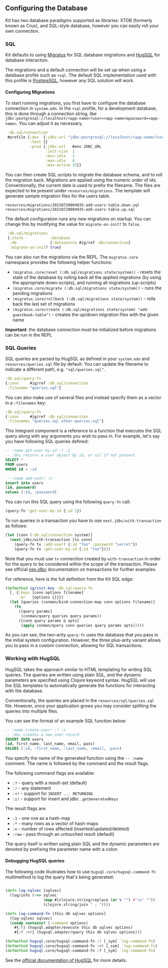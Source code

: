 ## Configuring the Database

Kit has two database paradigms supported as libraries: XTDB (formerly known as Crux), and SQL-style database, however you can easily roll your own connection.

### SQL

Kit defaults to using [Migratus](https://github.com/yogthos/migratus) for SQL database migrations and
[HugSQL](http://www.hugsql.org/) for database interaction.

The migrations and a default connection will be set up when using a database profile such as `+sql`. The default SQL implementation used with this profile is [PostgreSQL](https://www.postgresql.org/), however any SQL solution will work.

#### Configuring Migrations

To start running migrations, you first have to configure the database connection in `system.edn`. In the `+sql` profile, for a development database, this is done through a connection string, like `jdbc:postgresql://localhost/<app-name>?user=<app-name>&password=<app-name>`. You can adjust it as necessary.

```clojure
 :db.sql/connection
 #profile {:dev  {:jdbc-url "jdbc:postgresql://localhost/<app-name>?user=<app-name>&password=<app-name>"}
           :test {}
           :prod {:jdbc-url   #env JDBC_URL
                  :init-size  1
                  :min-idle   1
                  :max-idle   8
                  :max-active 32}}
```

You can then create SQL scripts to migrate the database schema, and to roll the migration back. Migrations are applied using the numeric order of ids. Conventionally, the current date is used to prefix the filename. The files are expected to be present under `resources/migrations`. The template will generate sample migration files for the users table.

```
resources/migrations/20210720004935-add-users-table.down.sql
resources/migrations/20210720004935-add-users-table.up.sql
```

The default configuration runs any new migrations on startup. You can change this by modifying the value for `migrate-on-init?` to `false`.

```clojure
 :db.sql/migrations
 {:store            :database
  :db               {:datasource #ig/ref :db/connection}
  :migrate-on-init? true}
```

You can also run the migrations via the REPL. The `migratus.core` namespace provides the following
helper functions:

* `(migratus.core/reset (:db.sql/migrations state/system))` - resets the state of the database by rolling back all the applied migrations (by using the appropriate down-scripts), and running all migrations (up-scripts)
* `(migratus.core/migrate (:db.sql/migrations state/system))` - runs the pending migrations
* `(migratus.core/rollback (:db.sql/migrations state/system))` - rolls back the last set of migrations
* `(migratus.core/create (:db.sql/migrations state/system) "add-guestbook-table")` - creates the up/down migration files with the given name

**Important**: the database connection must be initialized before migrations can be run in the REPL

### SQL Queries

SQL queries are parsed by HugSQL as defined in your `system.edn` and `resources/queries.sql` file by default. You 
can update the filename to indicate a different path, e.g. `"sql/queries.sql"`.

```clojure
:db.sql/query-fn
{:conn     #ig/ref :db.sql/connection
 :filename "queries.sql"}
```

You can also make use of several files and instead specify them as a vector in a `:filenames` key:

```clojure
:db.sql/query-fn
{:conn     #ig/ref :db.sql/connection
 :filenames "queries.sql other-queries.sql"}
```

This Integrant component is a reference to a function that executes the SQL query along with any arguments you wish to pass in. For example, let's say you have following SQL queries defined:

```sql
-- :name get-user-by-id :? :1
-- :doc returns a user object by id, or nil if not present
SELECT *
FROM users
WHERE id = :id

-- :name add-user! :n
insert into users
(id, password)
values (:id, :password)
```

You can run this SQL query using the following `query-fn` call:

```clojure
(query-fn :get-user-by-id {:id 1})
```

To run queries in a transaction you have to use `next.jdbc/with-transaction` as follows:

```clojure
(let [conn (:db.sql/connection system)]
  (next.jdbc/with-transaction [tx conn]
    (query-fn tx :add-user! {:id "foo" :password "secret"})
    (query-fn tx :get-user-by-id {:id "foo"})))
```

Note that you must use `tx` connection created by `with-transaction` in order for the query to be considered within the scope of the transaction. Please see official [nex.jdbc](https://github.com/seancorfield/next-jdbc/blob/develop/doc/transactions.md) documentation on transactions for further examples.

For reference, here is the full definition from the Kit SQL edge:

```clojure
(defmethod ig/init-key :db.sql/query-fn
  [_ {:keys [conn options filename]
      :or   {options {}}}]
  (let [queries (conman/bind-connection-map conn options filename)]
    (fn
      ([query params]
       (conman/query queries query params))
      ([conn query params & opts]
       (apply conman/query conn queries query params opts)))))
```

As you can see, the two-arity `query-fn` uses the database that you pass in the initial system configuration. However, the three plus-arity variant allows you to pass in a custom connection, allowing for SQL transactions.


### Working with HugSQL

HugSQL takes the approach similar to HTML templating for writing SQL queries. The queries are written using plain SQL, and the
dynamic parameters are specified using Clojure keyword syntax. HugSQL will use the SQL templates to automatically generate the functions for interacting with the database.

Conventionally, the queries are placed in the `resources/sql/queries.sql` file. However, once your application grows you may consider splitting the queries into multiple files.

You can see the format of an example SQL function below:

```sql
-- :name create-user! :! :n
-- :doc creates a new user record
INSERT INTO users
(id, first_name, last_name, email, pass)
VALUES (:id, :first_name, :last_name, :email, :pass)
```

You specify the name of the generated function using the `-- :name` comment. The name is followed by the command and the result flags.

The following command flags are available:

* `:?` - query with a result-set (default)
* `:!` - any statement
* `:<!` - support for `INSERT ... RETURNING`
* `:i!` - support for insert and jdbc `.getGeneratedKeys`

The result flags are:

* `:1` - one row as a hash-map
* `:*` - many rows as a vector of hash-maps
* `:n` - number of rows affected (inserted/updated/deleted)
* `:raw` - pass through an untouched result (default)

The query itself is written using plain SQL and the dynamic parameters are denoted by prefixing the parameter name with a colon.

#### Debugging HugSQL queries

The following code illustrates how to use `hugsql.core/hugsql-command-fn` multimethod to log the query that's being generated:

```clojure

(defn log-sqlvec [sqlvec] 
  (log/info (->> sqlvec
                 (map #(clojure.string/replace (or % "") #"\n" ""))
                 (clojure.string/join " ; "))))

(defn log-command-fn [this db sqlvec options]
  (log-sqlvec sqlvec)
  (condp contains? (:command options)
    #{:!} (hugsql.adapter/execute this db sqlvec options)
    #{:? :<!} (hugsql.adapter/query this db sqlvec options)))

(defmethod hugsql.core/hugsql-command-fn :! [_sym] `log-command-fn)
(defmethod hugsql.core/hugsql-command-fn :<! [_sym] `log-command-fn)
(defmethod hugsql.core/hugsql-command-fn :? [_sym] `log-command-fn)
```

See the [official documentation of HugSQL](http://www.hugsql.org/) for more details.
